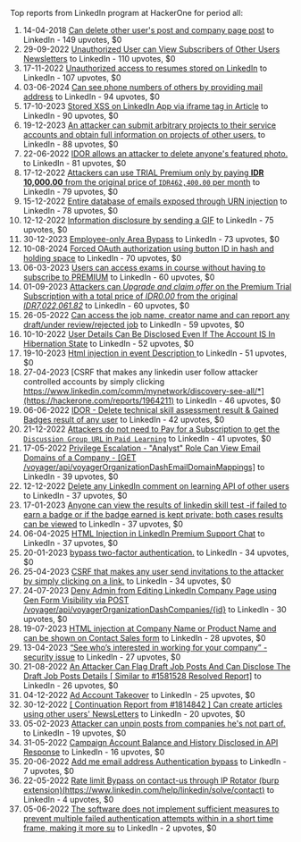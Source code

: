 Top reports from LinkedIn program at HackerOne for period all:

1. 14-04-2018 [Can delete other user's post and company page post](https://hackerone.com/reports/337755) to LinkedIn - 149 upvotes, $0
2. 29-09-2022 [Unauthorized User can View Subscribers of Other Users Newsletters](https://hackerone.com/reports/1716300) to LinkedIn - 110 upvotes, $0
3. 17-11-2022 [Unauthorized access to resumes stored on LinkedIn](https://hackerone.com/reports/1777095) to LinkedIn - 107 upvotes, $0
4. 03-06-2024 [Can see phone numbers of others by providing mail address](https://hackerone.com/reports/2534458) to LinkedIn - 94 upvotes, $0
5. 17-10-2023 [Stored XSS on LinkedIn App via iframe tag in Article](https://hackerone.com/reports/2212950) to LinkedIn - 90 upvotes, $0
6. 19-12-2023 [An attacker can submit arbitrary projects to their service accounts and obtain full information on projects of other users.](https://hackerone.com/reports/2291999) to LinkedIn - 88 upvotes, $0
7. 22-06-2022 [IDOR allows an attacker to delete anyone's featured photo.](https://hackerone.com/reports/1608735) to LinkedIn - 81 upvotes, $0
8. 17-12-2022 [Attackers can use TRIAL Premium only by paying **IDR 10,000.00** from the original price of `IDR462,400.00` per month](https://hackerone.com/reports/1808719) to LinkedIn - 79 upvotes, $0
9. 15-12-2022 [Entire database of emails exposed through URN injection](https://hackerone.com/reports/1806939) to LinkedIn - 78 upvotes, $0
10. 12-12-2022 [Information disclosure by sending a GIF](https://hackerone.com/reports/1801427) to LinkedIn - 75 upvotes, $0
11. 30-12-2023 [Employee-only Area Bypass](https://hackerone.com/reports/2299571) to LinkedIn - 73 upvotes, $0
12. 10-08-2024 [Forced OAuth authorization using button ID in hash and holding space](https://hackerone.com/reports/2649615) to LinkedIn - 70 upvotes, $0
13. 06-03-2023 [Users can access exams in course without having to subscribe to PREMIUM](https://hackerone.com/reports/1892888) to LinkedIn - 60 upvotes, $0
14. 01-09-2023 [Attackers can *Upgrade and claim offer* on the Premium Trial Subscription with a total price of *IDR0.00* from the original *IDR7,022,061.82*](https://hackerone.com/reports/2131224) to LinkedIn - 60 upvotes, $0
15. 26-05-2022 [Can access the job name, creator name and can report any draft/under review/rejected job](https://hackerone.com/reports/1581528) to LinkedIn - 59 upvotes, $0
16. 10-10-2022 [User Details Can Be Disclosed Even If The Account IS In Hibernation State](https://hackerone.com/reports/1728087) to LinkedIn - 52 upvotes, $0
17. 19-10-2023 [Html injection in event Description ](https://hackerone.com/reports/2215418) to LinkedIn - 51 upvotes, $0
18. 27-04-2023 [CSRF that makes any linkedin user follow attacker controlled accounts by simply clicking https://www.linkedin.com/comm/mynetwork/discovery-see-all/*](https://hackerone.com/reports/1964211) to LinkedIn - 46 upvotes, $0
19. 06-06-2022 [IDOR - Delete technical skill assessment result & Gained Badges result of any user](https://hackerone.com/reports/1592587) to LinkedIn - 42 upvotes, $0
20. 21-12-2022 [Attackers do not need to Pay for a Subscription to get the `Discussion Group URL` in `Paid Learning`](https://hackerone.com/reports/1813450) to LinkedIn - 41 upvotes, $0
21. 17-05-2022 [Privilege Escalation - "Analyst" Role Can View Email Domains of a Company - [GET /voyager/api/voyagerOrganizationDashEmailDomainMappings]](https://hackerone.com/reports/1572591) to LinkedIn - 39 upvotes, $0
22. 12-12-2022 [Delete any LinkedIn comment on learning API of other users](https://hackerone.com/reports/1801527) to LinkedIn - 37 upvotes, $0
23. 17-01-2023 [Anyone can view the results of linkedin skill test -if failed to earn a badge or if the badge earned is kept private: both cases results can be viewed](https://hackerone.com/reports/1837309) to LinkedIn - 37 upvotes, $0
24. 06-04-2025 [HTML Injection in LinkedIn Premium Support Chat](https://hackerone.com/reports/3079966) to LinkedIn - 37 upvotes, $0
25. 20-01-2023 [bypass two-factor authentication.](https://hackerone.com/reports/1842183) to LinkedIn - 34 upvotes, $0
26. 25-04-2023 [CSRF that makes any user send invitations to the attacker by simply clicking on a link.](https://hackerone.com/reports/1961163) to LinkedIn - 34 upvotes, $0
27. 24-07-2023 [Deny Admin from Editing LinkedIn Company Page using Gen Form Visibility via POST /voyager/api/voyagerOrganizationDashCompanies/{id}](https://hackerone.com/reports/2081744) to LinkedIn - 30 upvotes, $0
28. 19-07-2023 [HTML injection at Company Name or Product Name and can be shown on Contact Sales form](https://hackerone.com/reports/2076019) to LinkedIn - 28 upvotes, $0
29. 13-04-2023 [“See who’s interested in working for your company” - security issue](https://hackerone.com/reports/1945417) to LinkedIn - 27 upvotes, $0
30. 21-08-2022 [An Attacker Can Flag Draft Job Posts And Can Disclose The Draft Job Posts Details [ Similar to #1581528 Resolved Report]](https://hackerone.com/reports/1675674) to LinkedIn - 26 upvotes, $0
31. 04-12-2022 [Ad Account Takeover](https://hackerone.com/reports/1791720) to LinkedIn - 25 upvotes, $0
32. 30-12-2022 [[ Continuation Report from #1814842 ] Can create articles using other users' NewsLetters](https://hackerone.com/reports/1818969) to LinkedIn - 20 upvotes, $0
33. 05-02-2023 [Attacker can unpin posts from companies he's not part of.](https://hackerone.com/reports/1862677) to LinkedIn - 19 upvotes, $0
34. 31-05-2022 [Campaign Account Balance and History Disclosed in API Response](https://hackerone.com/reports/1587374) to LinkedIn - 16 upvotes, $0
35. 20-06-2022 [Add me email address Authentication bypass](https://hackerone.com/reports/1607645) to LinkedIn - 7 upvotes, $0
36. 22-05-2022 [Rate limit Bypass on contact-us through IP Rotator (burp extension)(https://www.linkedin.com/help/linkedin/solve/contact)](https://hackerone.com/reports/1578121) to LinkedIn - 4 upvotes, $0
37. 05-06-2022 [The software does not implement sufficient measures to prevent multiple failed authentication attempts within in a short time frame, making it more su](https://hackerone.com/reports/1591504) to LinkedIn - 2 upvotes, $0
